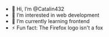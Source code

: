 - 👋 Hi, I’m @Catalin432
- 👀 I’m interested in web development
- 🌱 I’m currently learning frontend
- ⚡ Fun fact: The Firefox logo isn't a fox

